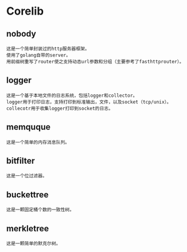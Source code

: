 # Corelib
## nobody
	这是一个简单封装过的http服务器框架。
	使用了golang自带的server。
	用前缀树重写了router使之支持动态url参数和分组（主要参考了fasthttprouter）。
## logger
	这是一个基于本地文件的日志系统，包括logger和collector。
	logger用于打印日志，支持打印到标准输出，文件，以及socket（tcp/unix）。
	collecotr用于收集logger打印到socket的日志。
## memquque
	这是一个简单的内存消息队列。
## bitfilter
	这是一个位过滤器。
## buckettree
	这是一颗固定桶个数的一致性树。
## merkletree
	这是一颗简单的默克尔树。
